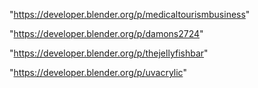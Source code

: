 "https://developer.blender.org/p/medicaltourismbusiness"

"https://developer.blender.org/p/damons2724"

"https://developer.blender.org/p/thejellyfishbar"

"https://developer.blender.org/p/uvacrylic"

